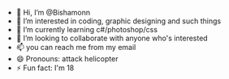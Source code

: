 - 👋 Hi, I’m @Bishamonn
- 👀 I’m interested in coding, graphic designing and such things
- 🌱 I’m currently learning c#/photoshop/css
- 💞️ I’m looking to collaborate with anyone who's interested
- 📫 you can reach me from my email
- 😄 Pronouns: attack helicopter
- ⚡ Fun fact: I'm 18

<!---
Bishamonn/Bishamonn is a ✨ special ✨ repository because its `README.md` (this file) appears on your GitHub profile.
You can click the Preview link to take a look at your changes.
--->
